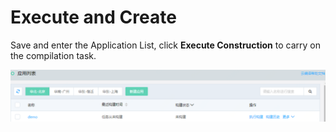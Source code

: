 # Execute and Create

Save and enter the Application List, click **Execute Construction** to carry on the compilation task.

![](/image/codebuild/execute.PNG) 
